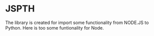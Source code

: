 # JSPTH

The library is created for import some functionality from NODE.JS to Python. Here is too some funtionality for Node.